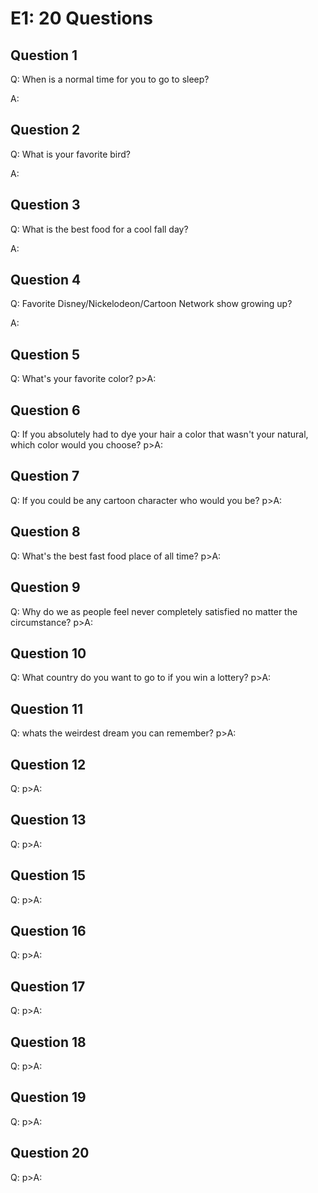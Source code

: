 <!DOCTYPE html>
<html>
  <head>
    <meta charset="utf-8">
    <title>E1</title>
  </head>
  <body>
    <h1>E1: 20 Questions</h1>
    <h2>Question 1</h2>
    <p>Q: When is a normal time for you to go to sleep?</p>
    <p>A: </p>
    <h2>Question 2</h2>
    <p>Q: What is your favorite bird?</p>
    <p>A: </p>
    <h2>Question 3</h2>
    <p>Q: What is the best food for a cool fall day?</p>
    <p>A: </p>
    <h2>Question 4</h2>
    <p>Q: Favorite Disney/Nickelodeon/Cartoon Network show growing up?</p>
    <p>A: </p>
    <h2>Question 5</h2>
    <p>Q: What's your favorite color? 
    p>A: </p>
    <h2>Question 6</h2>
    <p>Q: If you absolutely had to dye your hair a color that wasn't your natural, which color would you choose?
    p>A: </p>
    <h2>Question 7</h2>
    <p>Q: If you could be any cartoon character who would you be?
    p>A: </p>
    <h2>Question 8</h2>
    <p>Q: What's the best fast food place of all time?
    p>A: </p>
    <h2>Question 9</h2>
    <p>Q: Why do we as people feel never completely satisfied no matter the circumstance?
    p>A: </p>
    <h2>Question 10</h2>
    <p>Q: What country do you want to go to if you win a lottery?
    p>A: </p>
    <h2>Question 11</h2>
    <p>Q: whats the weirdest dream you can remember?
    p>A: </p>
    <h2>Question 12</h2>
    <p>Q:
    p>A: </p>
    <h2>Question 13</h2>
    <p>Q:
    p>A: </p>
    <h2>Question 15</h2>
    <p>Q:
    p>A: </p>
    <h2>Question 16</h2>
    <p>Q:
    p>A: </p>
    <h2>Question 17</h2>
    <p>Q:
    p>A: </p>
    <h2>Question 18</h2>
    <p>Q:
    p>A: </p>
    <h2>Question 19</h2>
    <p>Q:
    p>A: </p>
    <h2>Question 20</h2>
    <p>Q:
    p>A: </p>
    </body>
</html>

